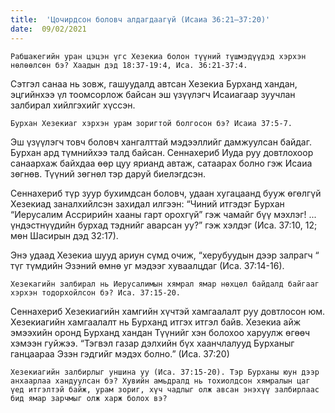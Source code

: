 ```yaml
---
title:  'Цочирдсон боловч алдагдаагүй (Исаиа 36:21–37:20)'
date:  09/02/2021
---
```


`Рабшакегийн уран цэцэн үгс Хезекиа болон түүний түшмэдүүдэд хэрхэн нөлөөлсөн бэ? Хаадын дэд 18:37-19:4, Иса. 36:21-37:4.`

Сэтгэл санаа нь зовж, гашуудалд автсан Хезекиа Бурханд хандан, эцгийнхээ үл тоомсорлож байсан эш үзүүлэгч Исаиагаар зуучлан залбирал хийлгэхийг хүссэн.

`Бурхан Хезекиаг хэрхэн урам зоригтой болгосон бэ? Исаиа 37:5-7.`

Эш үзүүлэгч товч боловч хангалттай мэдээллийг дамжуулсан байдаг. Бурхан ард түмнийхээ талд байсан. Сеннахериб Иуда руу довтлохоор санаархаж байхдаа өөр цуу ярианд автаж, сатаарах болно гэж Исаиа зөгнөв. Түүний зөгнөл тэр даруй биелэгдсэн.

Сеннахериб түр зуур бухимдсан боловч, удаан хугацаанд бууж өгөлгүй Хезекиад заналхийлсэн захидал илгээн: “Чиний итгэдэг Бурхан “Иерусалим Ассририйн хааны гарт орохгүй” гэж чамайг бүү мэхлэг! ... үндэстнүүдийн бурхад тэднийг аварсан уу?” гэж хэлдэг (Иса. 37:10, 12; мөн Шасирын дэд 32:17).

Энэ удаад Хезекиа шууд ариун сүмд очиж, “херубуудын дээр залрагч “ түг түмдийн Эзэний өмнө уг мэдээг хуваалцдаг (Иса. 37:14-16).

`Хезекагийн залбирал нь Иерусалимын хямрал ямар нөхцөл байдалд байгааг хэрхэн тодорхойлсон бэ? Иса. 37:15-20.`

Сеннахериб Хезекиагийн хамгийн хүчтэй хамгаалалт руу довтлосон юм. Хезекиагийн хамгаалалт нь Бурханд итгэх итгэл байв. Хезекиа айж эмээхийн оронд Бурханд хандан Түүнийг хэн болохоо харуулж өгөөч хэмээн гуйжээ. “Тэгвэл газар дэлхийн бүх хаанчлалууд Бурханыг ганцаараа Эзэн гэдгийг мэдэх болно.” (Иса. 37:20)

`Хезекиагийн залбирлыг уншина уу (Иса. 37:15-20). Тэр Бурханы юун дээр анхаарлаа хандуулсан бэ? Хувийн амьдралд нь тохиолдсон хямралын цаг үед итгэлтэй байж, урам зориг, хүч чадлыг олж авсан энэхүү залбирлаас бид ямар зарчмыг олж харж болох вэ?`